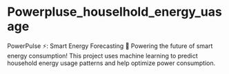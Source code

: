 # Powerpluse_houselhold_energy_uasage
PowerPulse ⚡: Smart Energy Forecasting 🔋 Powering the future of smart energy consumption! This project uses machine learning to predict household energy usage patterns and help optimize power consumption.
